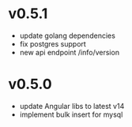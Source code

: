 # v0.5.1
- update golang dependencies
- fix postgres support
- new api endpoint /info/version

# v0.5.0
- update Angular libs to latest v14
- implement bulk insert for mysql
